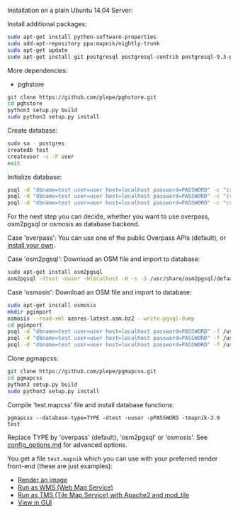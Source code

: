 Installation on a plain Ubuntu 14.04 Server:

Install additional packages:
```sh
sudo apt-get install python-software-properties
sudo add-apt-repository ppa:mapnik/nightly-trunk
sudo apt-get update
sudo apt-get install git postgresql postgresql-contrib postgresql-9.3-postgis-2.1 python3-setuptools python3-dev python-mapnik postgresql-plpython3 python3-postgresql ttf-unifont mapnik-input-plugin-postgis libmapnik libmapnik-dev mapnik-utils python3-wand
```

More dependencies:
* pghstore

```sh
git clone https://github.com/plepe/pghstore.git
cd pghstore
python3 setup.py build
sudo python3 setup.py install
```

Create database:
```sh
sudo su - postgres
createdb test
createuser -s -P user
exit
```
Initialize database:
```sh
psql -d "dbname=test user=user host=localhost password=PASSWORD" -c "create extension hstore"
psql -d "dbname=test user=user host=localhost password=PASSWORD" -c "create extension postgis"
psql -d "dbname=test user=user host=localhost password=PASSWORD" -c "create language plpython3u"
```

For the next step you can decide, whether you want to use overpass, osm2pgsql or osmosis as database backend.

Case 'overpass': You can use one of the public Overpass APIs (default), or [install your own](http://wiki.openstreetmap.org/wiki/Overpass_API/install).

Case 'osm2pgsql': Download an OSM file and import to database:
```sh
sudo apt-get install osm2pgsql
osm2pgsql -dtest -Uuser -Hlocalhost -W -s -S /usr/share/osm2pgsql/default.style --hstore -G azores-latest.osm.bz2
```

Case 'osmosis': Download an OSM file and import to database:
```sh
sudo apt-get install osmosis
mkdir pgimport
osmosis --read-xml azores-latest.osm.bz2 --write-pgsql-dump
cd pgimport
psql -d "dbname=test user=user host=localhost password=PASSWORD" -f /usr/share/doc/osmosis/examples/pgsnapshot_schema_0.6.sql
psql -d "dbname=test user=user host=localhost password=PASSWORD" -f /usr/share/doc/osmosis/examples/pgsnapshot_schema_0.6_linestring.sql
psql -d "dbname=test user=user host=localhost password=PASSWORD" -f /usr/share/doc/osmosis/examples/pgsnapshot_load_0.6.sql
```

Clone pgmapcss:
```sh
git clone https://github.com/plepe/pgmapcss.git
cd pgmapcss
python3 setup.py build
sudo python3 setup.py install
```

Compile 'test.mapcss' file and install database functions:
```
pgmapcss --database-type=TYPE -dtest -uuser -pPASSWORD -tmapnik-3.0 test
```

Replace TYPE by 'overpass' (default), 'osm2pgsql' or 'osmosis'. See [config_options.md](./config_options.md) for advanced options.


You get a file `test.mapnik` which you can use with your preferred render front-end (these are just examples):
* [Render an image](https://github.com/plepe/mapnik-render-image)
* [Run as WMS (Web Map Service)](https://github.com/mapbox/landspeed.js)
* [Run as TMS (Tile Map Service) with Apache2 and mod_tile](https://github.com/openstreetmap/mod_tile)
* [View in GUI](https://github.com/mapnik/mapnik/wiki/MapnikViewer)
